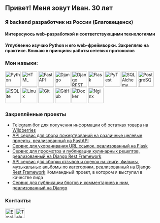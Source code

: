<div id="header" align="left">
  <h2>Привет! Меня зовут Иван. 30 лет</h2>
  <h3>Я backend разработчик из России (Благовещенск)</h3>
  <h4>Интересуюсь web-разработкой и соответствующими технологиями</h4>
  <h4>Углубленно изучаю Python и его web-фреймворки. Закрепляю на практике. Вникаю в принципы работы сетевых протоколов</h4>
</div>

### Мои навыки:
<div id="hardskills" align="left">
  <a href="https://www.python.org/" target="_blank" rel="noreferrer"><img src="https://cdn.jsdelivr.net/gh/devicons/devicon@latest/icons/python/python-original-wordmark.svg" width="50" height="50" title="Python"/></a>
  <a href="https://html.spec.whatwg.org/multipage/" target="_blank" rel="noreferrer"><img src="https://cdn.jsdelivr.net/gh/devicons/devicon@latest/icons/html5/html5-original-wordmark.svg" width="50" height="50" title="HTML"/></a>
  <a href="https://fastapi.tiangolo.com/ru/" target="_blank" rel="noreferrer"><img src="https://cdn.jsdelivr.net/gh/devicons/devicon@latest/icons/fastapi/fastapi-original-wordmark.svg" width="50" height="50" title="FastAPI"/></a>
  <a href="https://www.djangoproject.com/" target="_blank" rel="noreferrer"><img src="https://cdn.jsdelivr.net/gh/devicons/devicon@latest/icons/django/django-plain-wordmark.svg" width="50" height="50" title="Django"/></a>
  <a href="https://www.django-rest-framework.org/" target="_blank" rel="noreferrer"><img src="https://cdn.jsdelivr.net/gh/devicons/devicon@latest/icons/djangorest/djangorest-plain.svg" width="50" height="50" title="Django REST"/></a>
  <a href="https://flask.palletsprojects.com/en/3.0.x/" target="_blank" rel="noreferrer"><img src="https://cdn.jsdelivr.net/gh/devicons/devicon@latest/icons/flask/flask-original-wordmark.svg" width="50" height="50" title="Flask"/></a>
  <a href="https://docs.pytest.org/en/stable/" target="_blank" rel="noreferrer"><img src="https://cdn.jsdelivr.net/gh/devicons/devicon@latest/icons/pytest/pytest-original-wordmark.svg" width="50" height="50" title="PyTest"/></a>
  <a href="https://www.sqlalchemy.org/" target="_blank" rel="noreferrer"><img src="https://cdn.jsdelivr.net/gh/devicons/devicon@latest/icons/sqlalchemy/sqlalchemy-original-wordmark.svg" width="50" height="50" title="SQLAlchemy"/></a>
  <a href="https://www.postgresql.org/" target="_blank" rel="noreferrer"><img src="https://cdn.jsdelivr.net/gh/devicons/devicon@latest/icons/postgresql/postgresql-original-wordmark.svg" width="50" height="50" title="PostgreSQL"/></a>
  <a href="https://www.sqlite.org/" target="_blank" rel="noreferrer"><img src="https://cdn.jsdelivr.net/gh/devicons/devicon@latest/icons/sqlite/sqlite-original-wordmark.svg" width="50" height="50" title="SQLite"/></a>
  <a href="https://www.linux.org/" target="_blank" rel="noreferrer"><img src="https://cdn.jsdelivr.net/gh/devicons/devicon@latest/icons/linux/linux-original.svg" width="50" height="50" title="Linux"/></a>
  <a href="https://git-scm.com/" target="_blank" rel="noreferrer"><img src="https://cdn.jsdelivr.net/gh/devicons/devicon@latest/icons/git/git-original-wordmark.svg" width="50" height="50" title="Git"/></a>
  <a href="https://github.com/" target="_blank" rel="noreferrer"><img src="https://cdn.jsdelivr.net/gh/devicons/devicon@latest/icons/github/github-original-wordmark.svg" width="50" height="50" title="GitHub"/></a>
  <a href="https://www.docker.com/" target="_blank" rel="noreferrer"><img src="https://cdn.jsdelivr.net/gh/devicons/devicon@latest/icons/docker/docker-original-wordmark.svg" width="50" height="50" title="Docker"/></a>
  <a href="https://nginx.org/ru/" target="_blank" rel="noreferrer"><img src="https://cdn.jsdelivr.net/gh/devicons/devicon@latest/icons/nginx/nginx-original.svg" width="50" height="50" title="Nginx"/></a>
</div>

### Закреплённые проекты
  - [Telegram бот для получения информации об остатках товара на Wildberries](https://github.com/ivanhom/wb_bears)
  - [API сервис для сбора пожертвований на различные целевые проекты, реализованный на FastAPI](https://github.com/ivanhom/QRkot_spreadsheets)
  - [Сервис для укорачивания URL ссылок. реализованный на Flask](https://github.com/ivanhom/yacut)
  - [Сервис для просмотра и публикации кулинарных рецептов, реализованный на Django Rest Framework](https://github.com/ivanhom/foodgram-project-react)
  - [API сервис для сборки отзывов и оценок на книги, фильмы, музыкальные альбомы по категориям, реализованный на Django Rest Framework](https://github.com/ivanhom/api_yamdb) Коммандный проект, в котором я выступил в качестве лида
  - [Сервис для публикации блогов и комментариев к ним, реализованный на Django](https://github.com/ivanhom/django_sprint4)

### Контакты:
<div id="socials" align="left">
  <a href="mailto:mr.homyuk@mail.ru"><img src="https://pngicon.ru/file/uploads/znachok-jelektronnoj-pochty.png" width="30" height="30" alt="Email"/></a>
  <a href="https://t.me/ivankhomyuk"><img src="https://cdn-icons-png.flaticon.com/512/5968/5968804.png" width="30" height="30" alt="Telegram"/></a>
</div>
